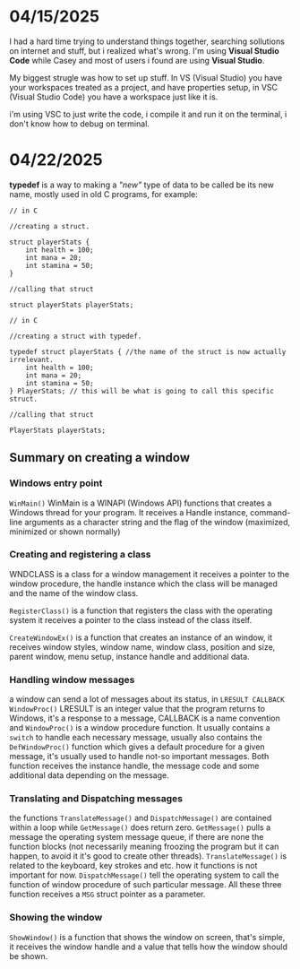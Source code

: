 # 04/15/2025

I had a hard time trying to understand things together, searching sollutions on internet and stuff, but i realized what's wrong.
I'm using **Visual Studio Code** while Casey and most of users i found are using **Visual Studio**.

My biggest strugle was how to set up stuff. In VS (Visual Studio) you have your workspaces treated as a project, and have properties setup, in VSC (Visual Studio Code) you have a workspace just like it is.

i'm using VSC to just write the code, i compile it and run it on the terminal, i don't know how to debug on terminal.

# 04/22/2025

**typedef** is a way to making a *"new"* type of data to be called be its new name, mostly used in old C programs, for example:

```
// in C

//creating a struct.

struct playerStats {
    int health = 100;
    int mana = 20;
    int stamina = 50;
}

//calling that struct

struct playerStats playerStats;
```

```
// in C

//creating a struct with typedef.

typedef struct playerStats { //the name of the struct is now actually irrelevant.
    int health = 100;
    int mana = 20;
    int stamina = 50;
} PlayerStats; // this will be what is going to call this specific struct.

//calling that struct

PlayerStats playerStats;
```

## Summary on creating a window

### Windows entry point

`WinMain()` WinMain is a WINAPI (Windows API) functions that creates a Windows thread for your program.
It receives a Handle instance, command-line arguments as a character string and the flag of the window (maximized, minimized or shown normally)

### Creating and registering a class

WNDCLASS is a class for a window management it receives a pointer to the window procedure, the handle instance which the class will be managed and the name of the window class.

`RegisterClass()` is a function that registers the class with the operating system it receives a pointer to the class instead of the class itself.

`CreateWindowEx()` is a function that creates an instance of an window, it receives window styles, window name, window class, position and size, parent window, menu setup, instance handle and additional data.

### Handling window messages

a window can send a lot of messages about its status, in `LRESULT CALLBACK WindowProc()` LRESULT is an integer value that the program returns to Windows, it's a response to a message, CALLBACK is a name convention and `WindowProc()` is a window procedure function. It usually contains a `switch` to handle each necessary message, usually also contains the `DefWindowProc()` function which gives a default procedure for a given message, it's usually used to handle not-so important messages. Both function receives the instance handle, the message code and some additional data depending on the message.

### Translating and Dispatching messages 

the functions `TranslateMessage()` and `DispatchMessage()` are contained within a loop while `GetMessage()` does return zero.
`GetMessage()` pulls a message the operating system message queue, if there are none the function blocks (not necessarily meaning froozing the program but it can happen, to avoid it it's good to create other threads).
`TranslateMessage()` is related to the keyboard, key strokes and etc. how it functions is not important for now.
`DispatchMessage()` tell the operating system to call the function of window procedure of such particular message.
All these three function receives a `MSG` struct pointer as a parameter.

### Showing the window

`ShowWindow()` is a function that shows the window on screen, that's simple, it receives the window handle and a value that tells how the window should be shown.
